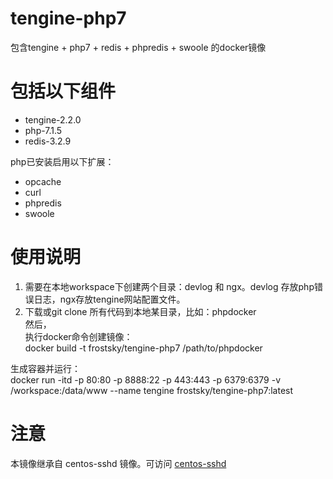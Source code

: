 # tengine-php7
包含tengine + php7 + redis + phpredis + swoole 的docker镜像 

# 包括以下组件   
- tengine-2.2.0   
- php-7.1.5    
- redis-3.2.9   

php已安装启用以下扩展：    
- opcache    
- curl   
- phpredis   
- swoole    

# 使用说明
1. 需要在本地workspace下创建两个目录：devlog 和 ngx。devlog 存放php错误日志，ngx存放tengine网站配置文件。    
2. 下载或git clone 所有代码到本地某目录，比如：phpdocker    
然后，    
执行docker命令创建镜像：   
docker build -t frostsky/tengine-php7 /path/to/phpdocker     

生成容器并运行：     
docker run -itd -p 80:80 -p 8888:22 -p 443:443 -p 6379:6379 -v /workspace:/data/www --name tengine frostsky/tengine-php7:latest

# 注意
本镜像继承自 centos-sshd 镜像。可访问 [centos-sshd](https://github.com/frostsky/centos-sshd)
